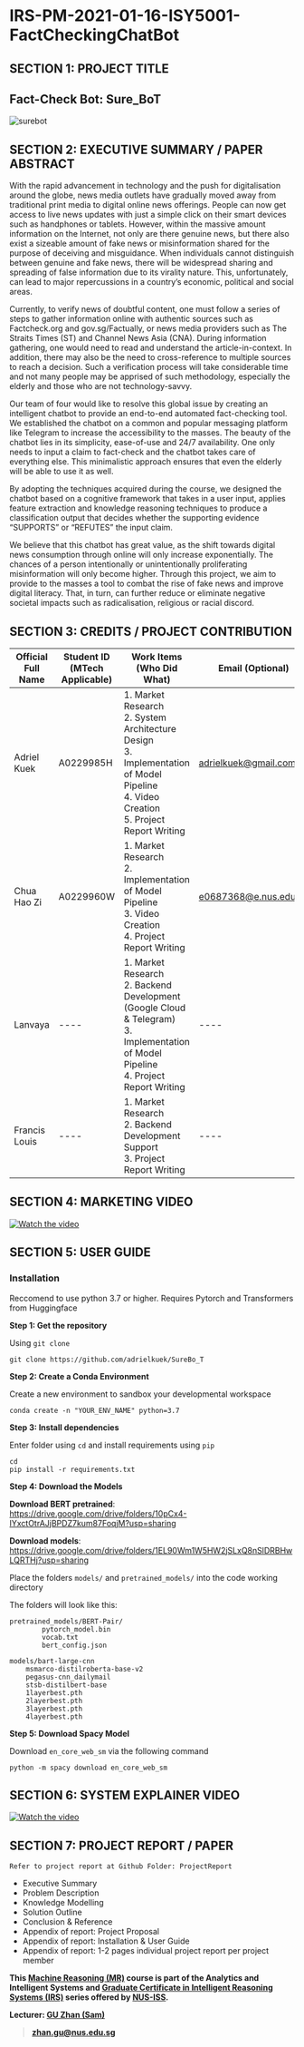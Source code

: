 # IRS-PM-2021-01-16-ISY5001-FactCheckingChatBot

## SECTION 1: PROJECT TITLE

## Fact-Check Bot: Sure_BoT

![surebot](https://user-images.githubusercontent.com/67159970/114734523-dfb7d280-9d76-11eb-9d84-a029fa6a5a29.gif)

## SECTION 2: EXECUTIVE SUMMARY / PAPER ABSTRACT

With the rapid advancement in technology and the push for digitalisation around the globe, news media outlets have gradually moved away from traditional print media to digital online news offerings. People can now get access to live news updates with just a simple click on their smart devices such as handphones or tablets. However, within the massive amount information on the Internet, not only are there genuine news, but there also exist a sizeable amount of fake news or misinformation shared for the purpose of deceiving and misguidance. When individuals cannot distinguish between genuine and fake news, there will be widespread sharing and spreading of false information due to its virality nature. This, unfortunately, can lead to major repercussions in a country’s economic, political and social areas.

Currently, to verify news of doubtful content, one must follow a series of steps to gather information online with authentic sources such as Factcheck.org and gov.sg/Factually, or news media providers such as The Straits Times (ST) and Channel News Asia (CNA). During information gathering, one would need to read and understand the article-in-context. In addition, there may also be the need to cross-reference to multiple sources to reach a decision. Such a verification process will take considerable time and not many people may be apprised of such methodology, especially the elderly and those who are not technology-savvy.

Our team of four would like to resolve this global issue by creating an intelligent chatbot to provide an end-to-end automated fact-checking tool. We established the chatbot on a common and popular messaging platform like Telegram to increase the accessibility to the masses. The beauty of the chatbot lies in its simplicity, ease-of-use and 24/7 availability. One only needs to input a claim to fact-check and the chatbot takes care of everything else. This minimalistic approach ensures that even the elderly will be able to use it as well.

By adopting the techniques acquired during the course, we designed the chatbot based on a cognitive framework that takes in a user input, applies feature extraction and knowledge reasoning techniques to produce a classification output that decides whether the supporting evidence “SUPPORTS” or “REFUTES” the input claim.

We believe that this chatbot has great value, as the shift towards digital news consumption through online will only increase exponentially. The chances of a person intentionally or unintentionally proliferating misinformation will only become higher. Through this project, we aim to provide to the masses a tool to combat the rise of fake news and improve digital literacy. That, in turn, can further reduce or eliminate negative societal impacts such as radicalisation, religious or racial discord.


## SECTION 3: CREDITS / PROJECT CONTRIBUTION

| Official Full Name | Student ID (MTech Applicable) | Work Items (Who Did What) | Email (Optional)
| ---- | ---- | ---- | ---- |
| Adriel Kuek | A0229985H | 1. Market Research <br /> 2. System Architecture Design <br /> 3. Implementation of Model Pipeline <br /> 4. Video Creation <br /> 5. Project Report Writing| adrielkuek@gmail.com |
| Chua Hao Zi | A0229960W | 1. Market Research <br /> 2. Implementation of Model Pipeline <br /> 3. Video Creation <br /> 4. Project Report Writing  | e0687368@e.nus.edu.sg |
| Lanvaya | ---- | 1. Market Research <br /> 2. Backend Development (Google Cloud & Telegram) <br /> 3. Implementation of Model Pipeline <br /> 4. Project Report Writing | ---- |
| Francis Louis | ---- | 1. Market Research <br /> 2. Backend Development Support <br /> 3. Project Report Writing | ---- |


## SECTION 4: MARKETING VIDEO
[![Watch the video](https://img.youtube.com/vi/fJNA814xZsY/0.jpg)](https://youtu.be/fJNA814xZsY)

## SECTION 5: USER GUIDE

### Installation
Reccomend to use python 3.7 or higher. Requires Pytorch and Transformers from Huggingface

**Step 1: Get the repository**

Using `git clone`
```
git clone https://github.com/adrielkuek/SureBo_T
```
**Step 2: Create a Conda Environment**

Create a new environment to sandbox your developmental workspace
```
conda create -n "YOUR_ENV_NAME" python=3.7
```
**Step 3: Install dependencies**

Enter folder using `cd` and install requirements using `pip`
```
cd
pip install -r requirements.txt
```
**Step 4: Download the Models**

**Download BERT pretrained**: https://drive.google.com/drive/folders/10pCx4-IYxctOtrAJjBPDZ7kum87FoqjM?usp=sharing

**Download models**: https://drive.google.com/drive/folders/1EL90Wm1W5HW2jSLxQ8nSlDRBHwLQRTHj?usp=sharing

Place the folders ``models/`` and ``pretrained_models/`` into the code working directory

The folders will look like this:
```
pretrained_models/BERT-Pair/
    	pytorch_model.bin
    	vocab.txt
    	bert_config.json
    	
models/bart-large-cnn
	msmarco-distilroberta-base-v2
	pegasus-cnn_dailymail
	stsb-distilbert-base
	1layerbest.pth
	2layerbest.pth
	3layerbest.pth
	4layerbest.pth
```
**Step 5: Download Spacy Model**

Download ``en_core_web_sm`` via the following command
```
python -m spacy download en_core_web_sm
```
## SECTION 6: SYSTEM EXPLAINER VIDEO
[![Watch the video](https://img.youtube.com/vi/5dgpMpF1qrY/0.jpg)](https://youtu.be/5dgpMpF1qrY)

## SECTION 7: PROJECT REPORT / PAPER

`Refer to project report at Github Folder: ProjectReport`

- Executive Summary
- Problem Description
- Knowledge Modelling
- Solution Outline
- Conclusion & Reference
- Appendix of report: Project Proposal
- Appendix of report: Installation & User Guide
- Appendix of report: 1-2 pages individual project report per project member

**This [Machine Reasoning (MR)](https://www.iss.nus.edu.sg/executive-education/course-exams-finder/course-finder) course is part of the Analytics and Intelligent Systems and [Graduate Certificate in Intelligent Reasoning Systems (IRS)](https://www.iss.nus.edu.sg/stackable-certificate-programmes/intelligent-systems) series offered by [NUS-ISS](https://www.iss.nus.edu.sg/).**

**Lecturer: [GU Zhan (Sam)](https://www.iss.nus.edu.sg/about-us/staff/detail/201/GU%20Zhan)**

> **zhan.gu@nus.edu.sg**


